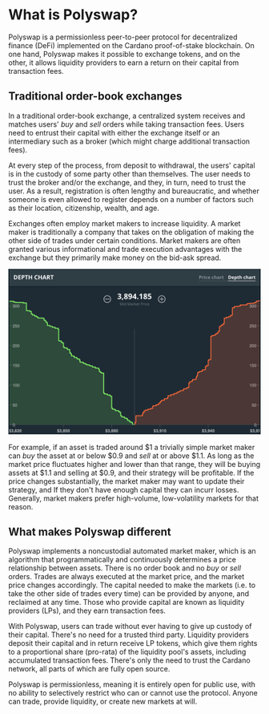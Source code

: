 # What is Polyswap?

Polyswap is a permissionless peer-to-peer protocol for decentralized finance \(DeFi\) implemented on the Cardano proof-of-stake blockchain. On one hand, Polyswap makes it possible to exchange tokens, and on the other, it allows liquidity providers to earn a return on their capital from transaction fees.

## Traditional order-book exchanges

In a traditional order-book exchange, a centralized system receives and matches users' _buy_ and _sell_ orders while taking transaction fees. Users need to entrust their capital with either the exchange itself or an intermediary such as a broker \(which might charge additional transaction fees\).

At every step of the process, from deposit to withdrawal, the users' capital is in the custody of some party other than themselves. The user needs to trust the broker and/or the exchange, and they, in turn, need to trust the user. As a result, registration is often lengthy and bureaucratic, and whether someone is even allowed to register depends on a number of factors such as their location, citizenship, wealth, and age.

Exchanges often employ market makers to increase liquidity. A market maker is traditionally a company that takes on the obligation of making the other side of trades under certain conditions. Market makers are often granted various informational and trade execution advantages with the exchange but they primarily make money on the bid-ask spread.

![](.gitbook/assets/order-book-depth.png)

For example, if an asset is traded around $1 a trivially simple market maker can _buy_ the asset at or below $0.9 and _sell_ at or above $1.1. As long as the market price fluctuates higher and lower than that range, they will be buying assets at $1.1 and selling at $0.9, and their strategy will be profitable. If the price changes substantially, the market maker may want to update their strategy, and If they don't have enough capital they can incurr losses. Generally, market makers prefer high-volume, low-volatility markets for that reason.

## What makes Polyswap different

Polyswap implements a noncustodial automated market maker, which is an algorithm that programmatically and continuously determines a price relationship between assets. There is no order book and no _buy_ or _sell_ orders. Trades are always executed at the market price, and the market price changes accordingly. The capital needed to make the markets \(i.e. to take the other side of trades every time\) can be provided by anyone, and reclaimed at any time. Those who provide capital are known as liquidity providers \(LPs\), and they earn transaction fees.

With Polyswap, users can trade without ever having to give up custody of their capital. There's no need for a trusted third party. Liquidity providers deposit their capital and in return receive LP tokens, which give them rights to a proportional share \(pro-rata\) of the liquidity pool's assets, including accumulated transaction fees. There's only the need to trust the Cardano network, all parts of which are fully open source.

Polyswap is permissionless, meaning it is entirely open for public use, with no ability to selectively restrict who can or cannot use the protocol. Anyone can trade, provide liquidity, or create new markets at will.

